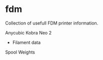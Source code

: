# fdm
Collection of usefull FDM printer information.

Anycubic Kobra Neo 2
 - Filament data

Spool Weights
